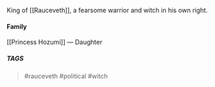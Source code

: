King of [[Rauceveth]], a fearsome warrior and witch in his own right.
#### Family
[[Princess Hozumi]] — Daughter

##### TAGS
> #rauceveth #political #witch 


